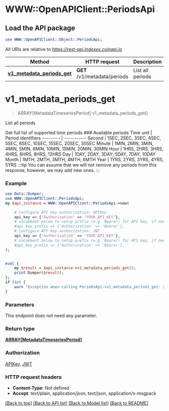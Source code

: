 # WWW::OpenAPIClient::PeriodsApi

## Load the API package
```perl
use WWW::OpenAPIClient::Object::PeriodsApi;
```

All URIs are relative to *https://rest-api.indexes.coinapi.io*

Method | HTTP request | Description
------------- | ------------- | -------------
[**v1_metadata_periods_get**](PeriodsApi.md#v1_metadata_periods_get) | **GET** /v1/metadata/periods | List all periods


# **v1_metadata_periods_get**
> ARRAY[MetadataTimeseriesPeriod] v1_metadata_periods_get()

List all periods

Get full list of supported time periods              ### Available periods              Time unit | Period identifiers --------- | ----------- Second | 1SEC, 2SEC, 3SEC, 4SEC, 5SEC, 6SEC, 10SEC, 15SEC, 20SEC, 30SEC Minute | 1MIN, 2MIN, 3MIN, 4MIN, 5MIN, 6MIN, 10MIN, 15MIN, 20MIN, 30MIN Hour | 1HRS, 2HRS, 3HRS, 4HRS, 6HRS, 8HRS, 12HRS Day | 1DAY, 2DAY, 3DAY, 5DAY, 7DAY, 10DAY Month | 1MTH, 2MTH, 3MTH, 4MTH, 6MTH Year | 1YRS, 2YRS, 3YRS, 4YRS, 5YRS              :::tip You can assume that we will not remove any periods from this response, however, we may add new ones. :::

### Example
```perl
use Data::Dumper;
use WWW::OpenAPIClient::PeriodsApi;
my $api_instance = WWW::OpenAPIClient::PeriodsApi->new(

    # Configure API key authorization: APIKey
    api_key => {'Authorization' => 'YOUR_API_KEY'},
    # uncomment below to setup prefix (e.g. Bearer) for API key, if needed
    #api_key_prefix => {'Authorization' => 'Bearer'},
    # Configure API key authorization: JWT
    api_key => {'Authorization' => 'YOUR_API_KEY'},
    # uncomment below to setup prefix (e.g. Bearer) for API key, if needed
    #api_key_prefix => {'Authorization' => 'Bearer'},
);


eval {
    my $result = $api_instance->v1_metadata_periods_get();
    print Dumper($result);
};
if ($@) {
    warn "Exception when calling PeriodsApi->v1_metadata_periods_get: $@\n";
}
```

### Parameters
This endpoint does not need any parameter.

### Return type

[**ARRAY[MetadataTimeseriesPeriod]**](MetadataTimeseriesPeriod.md)

### Authorization

[APIKey](../README.md#APIKey), [JWT](../README.md#JWT)

### HTTP request headers

 - **Content-Type**: Not defined
 - **Accept**: text/plain, application/json, text/json, application/x-msgpack

[[Back to top]](#) [[Back to API list]](../README.md#documentation-for-api-endpoints) [[Back to Model list]](../README.md#documentation-for-models) [[Back to README]](../README.md)

